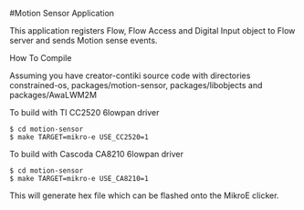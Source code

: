 #Motion Sensor Application

This application registers Flow, Flow Access and Digital Input object to Flow server and sends Motion sense events.

How To Compile

Assuming you have creator-contiki source code with directories constrained-os, packages/motion-sensor, packages/libobjects and packages/AwaLWM2M

To build with TI CC2520 6lowpan driver
```
$ cd motion-sensor
$ make TARGET=mikro-e USE_CC2520=1
```

To build with Cascoda CA8210 6lowpan driver
```
$ cd motion-sensor
$ make TARGET=mikro-e USE_CA8210=1
```

This will generate hex file which can be flashed onto the MikroE clicker.
